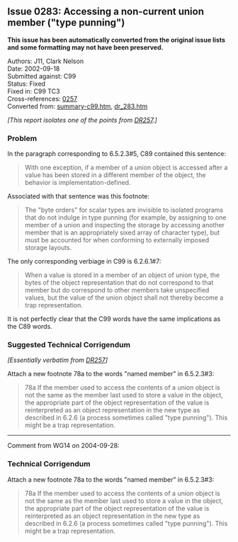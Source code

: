 ## Issue 0283: Accessing a non-current union member ("type punning")

**This issue has been automatically converted from the original issue lists and some formatting may not have been preserved.**

Authors: J11, Clark Nelson  
Date: 2002-09-18  
Submitted against: C99  
Status: Fixed  
Fixed in: C99 TC3  
Cross-references: [0257](issue0257.md)  
Converted from: [summary-c99.htm](https://www.open-std.org/jtc1/sc22/wg14/www/docs/summary-c99.htm), [dr_283.htm](https://www.open-std.org/jtc1/sc22/wg14/www/docs/dr_283.htm)

*\[This report isolates one of the points from [DR257](issue0257.md).]*

### Problem

In the paragraph corresponding to 6.5.2.3#5, C89 contained this sentence:

> With one exception, if a member of a union object is accessed after a value has
> been stored in a different member of the object, the behavior is
> implementation-defined.

Associated with that sentence was this footnote:

> The "byte orders" for scalar types are invisible to isolated programs that do
> not indulge in type punning (for example, by assigning to one member of a union
> and inspecting the storage by accessing another member that is an appropriately
> sixed array of character type), but must be accounted for when conforming to
> externally imposed storage layouts.

The only corresponding verbiage in C99 is 6.2.6.1#7:

> When a value is stored in a member of an object of union type, the bytes of the
> object representation that do not correspond to that member but do correspond to
> other members take unspecified values, but the value of the union object shall
> not thereby become a trap representation.

It is not perfectly clear that the C99 words have the same implications as the
C89 words.

### Suggested Technical Corrigendum

*\[Essentially verbatim from [DR257](issue0257.md)]*

Attach a new footnote 78a to the words "named member" in 6.5.2.3#3:

> 78a If the member used to access the contents of a union object is not the same
> as the member last used to store a value in the object, the appropriate part of
> the object representation of the value is reinterpreted as an object
> representation in the new type as described in 6.2.6 (a process sometimes called
> "type punning"). This might be a trap representation.

---

Comment from WG14 on 2004-09-28:

### Technical Corrigendum

Attach a new footnote 78a to the words "named member" in 6.5.2.3#3:

> 78a If the member used to access the contents of a union object is not the same
> as the member last used to store a value in the object, the appropriate part of
> the object representation of the value is reinterpreted as an object
> representation in the new type as described in 6.2.6 (a process sometimes called
> "type punning"). This might be a trap representation.
